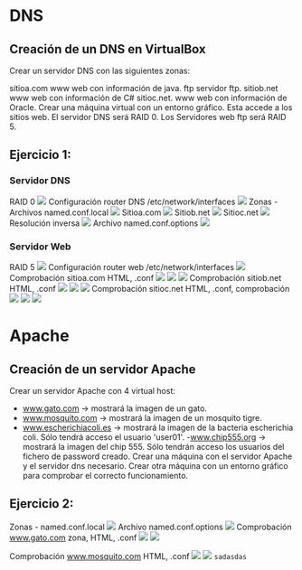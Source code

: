# DNS
## Creación de un DNS en VirtualBox
Crear un servidor DNS con las siguientes zonas:

sitioa.com
www web con información de java.
ftp servidor ftp.
sitiob.net
www web con información de C#
sitioc.net.
www web con información de Oracle.
Crear una máquina virtual con un entorno gráfico. Esta accede a los sitios web.
El servidor DNS será RAID 0.
Los Servidores web ftp será RAID 5.
## Ejercicio 1:
### Servidor DNS
RAID 0
![](https://github.com/mafercar/DNS-y-Apache-en-linux/blob/master/particiones.PNG)
Configuración router DNS /etc/network/interfaces
![](https://github.com/mafercar/DNS-y-Apache-en-linux/blob/master/dns1.PNG)
Zonas - Archivos named.conf.local
![](https://github.com/mafercar/DNS-y-Apache-en-linux/blob/master/dns2.PNG)
Sitioa.com
![](https://github.com/mafercar/DNS-y-Apache-en-linux/blob/master/dns3.PNG)
Sitiob.net
![](https://github.com/mafercar/DNS-y-Apache-en-linux/blob/master/dns4.PNG)
Sitioc.net
![](https://github.com/mafercar/DNS-y-Apache-en-linux/blob/master/dns5.PNG)
Resolución inversa
![](https://github.com/mafercar/DNS-y-Apache-en-linux/blob/master/dns6.PNG)
Archivo named.conf.options
![](https://github.com/mafercar/DNS-y-Apache-en-linux/blob/master/dns7.PNG)
### Servidor Web
RAID 5
![](https://github.com/mafercar/DNS-y-Apache-en-linux/blob/master/web1.PNG)
Configuración router web /etc/network/interfaces
![](https://github.com/mafercar/DNS-y-Apache-en-linux/blob/master/web2.PNG)
Comprobación sitioa.com HTML, .conf 
![](https://github.com/mafercar/DNS-y-Apache-en-linux/blob/master/web3.PNG)
![](https://github.com/mafercar/DNS-y-Apache-en-linux/blob/master/web4.PNG)
![](https://github.com/mafercar/DNS-y-Apache-en-linux/blob/master/web5.PNG)
Comprobación sitiob.net HTML, .conf
![](https://github.com/mafercar/DNS-y-Apache-en-linux/blob/master/web6.PNG)
![](https://github.com/mafercar/DNS-y-Apache-en-linux/blob/master/web7.png)
![](https://github.com/mafercar/DNS-y-Apache-en-linux/blob/master/web8.png)
Comprobación sitioc.net HTML, .conf, comprobación
![](https://github.com/mafercar/DNS-y-Apache-en-linux/blob/master/web9.png)
![](https://github.com/mafercar/DNS-y-Apache-en-linux/blob/master/web10.png)
![](https://github.com/mafercar/DNS-y-Apache-en-linux/blob/master/web11.png)
# Apache
## Creación de un servidor Apache
Crear un servidor Apache con 4 virtual host:

- www.gato.com -> mostrará la imagen de un gato.
- www.mosquito.com -> mostrará la imagen de un mosquito tigre.
- www.escherichiacoli.es -> mostrará la imagen de la bacteria escherichia coli. Sólo tendrá acceso  el usuario 'user01'.
-www.chip555.org -> mostrará la imagen del chip 555. Sólo tendrán acceso los usuarios del fichero  de password creado.
Crear una máquina con el servidor Apache y el servidor dns necesario. Crear otra máquina con un entorno gráfico para comprobar el correcto funcionamiento.
## Ejercicio 2:
Zonas - named.conf.local
![](https://github.com/mafercar/DNS-y-Apache-en-linux/blob/master/ejercicio2.png)
Archivo named.conf.options
![](https://github.com/mafercar/DNS-y-Apache-en-linux/blob/master/ejercicio22.png)
Comprobación www.gato.com zona, HTML, .conf
![](https://github.com/mafercar/DNS-y-Apache-en-linux/blob/master/ejercicio23.png)
![](https://github.com/mafercar/DNS-y-Apache-en-linux/blob/master/ejercicio24.png)

Comprobación www.mosquito.com HTML, .conf
![](https://github.com/mafercar/DNS-y-Apache-en-linux/blob/master/mosquitodns.png)
![](https://github.com/mafercar/DNS-y-Apache-en-linux/blob/master/ejercicio27.png)
```sadasdas```

